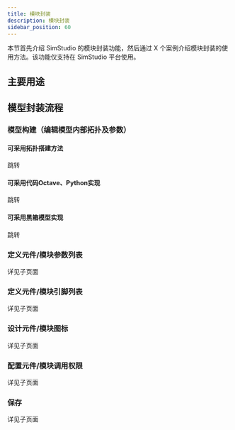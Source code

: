 ```yaml
---
title: 模块封装
description: 模块封装
sidebar_position: 60
---
```


本节首先介绍 SimStudio 的模块封装功能，然后通过 X 个案例介绍模块封装的使用方法。该功能仅支持在 SimStudio 平台使用。

## 主要用途

## 模型封装流程

### 模型构建（编辑模型内部拓扑及参数）

#### 可采用拓扑搭建方法
跳转
#### 可采用代码Octave、Python实现
跳转
#### 可采用黑箱模型实现
跳转

### 定义元件/模块参数列表
详见子页面
### 定义元件/模块引脚列表
详见子页面
### 设计元件/模块图标
详见子页面
### 配置元件/模块调用权限
详见子页面
### 保存
详见子页面